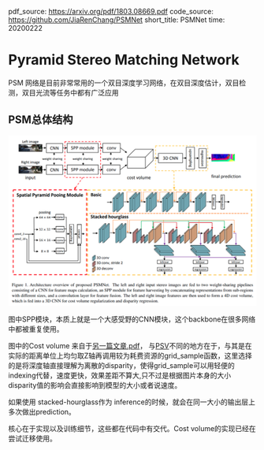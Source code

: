pdf_source: https://arxiv.org/pdf/1803.08669.pdf
code_source: https://github.com/JiaRenChang/PSMNet
short_title: PSMNet
time: 20200222
# Pyramid Stereo Matching Network

PSM 网络是目前非常常用的一个双目深度学习网络，在双目深度估计，双目检测，双目光流等任务中都有广泛应用

## PSM总体结构

![image](res/PSMNet_arch.png)

图中SPP模块，本质上就是一个大感受野的CNN模块，这个backbone在很多网络中都被重复使用。

图中的Cost volume
来自于[另一篇文章.pdf](https://arxiv.org/pdf/1703.04309.pdf)，
与[PSV](../../3dDetection/DSGN.md)不同的地方在于，与其是在实际的距离单位上均匀取Z轴再调用较为耗费资源的grid_sample函数，这里选择的是将深度轴直接理解为离散的disparity，使得grid_sample可以用轻便的indexing代替，速度更快，效果差距不算大,只不过是根据图片本身的大小disparity值的影响会直接影响到模型的大小或者说速度。

如果使用 stacked-hourglass作为 inference的时候，就会在同一大小的输出层上多次做出prediction。

核心在于实现以及训练细节，这些都在代码中有交代。Cost volume的实现已经在尝试迁移使用。


